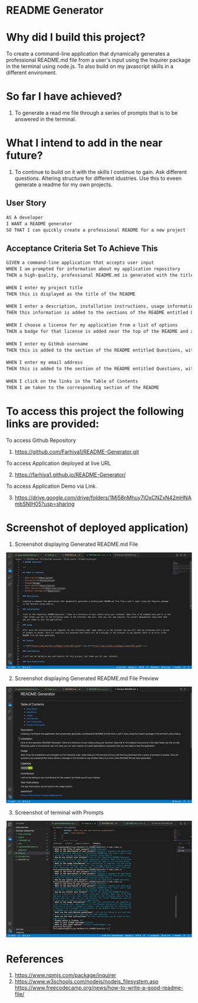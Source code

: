 # README Generator

# Why did I build this project?

To create a command-line application that dynamically generates a professional README.md file from a user's input using the Inquirer package in the terminal using node.js. To also build on my javascript skills in a different enviroment.

# So far I have achieved?

1. To generate a read me file through a series of prompts that is to be answered in the terminal.

# What I intend to add in the near future?

1. To continue to build on it with the skills I continue to gain. Ask different questions. Altering structure for different idustries. Use this to eveen generate a readme for my own projects.

## User Story

```md
AS A developer
I WANT a README generator
SO THAT I can quickly create a professional README for a new project
```

## Acceptance Criteria Set To Achieve This

```md
GIVEN a command-line application that accepts user input
WHEN I am prompted for information about my application repository
THEN a high-quality, professional README.md is generated with the title of my project and sections entitled Description, Table of Contents, Installation, Usage, License, Contributing, Tests, and Questions

WHEN I enter my project title
THEN this is displayed as the title of the README

WHEN I enter a description, installation instructions, usage information, contribution guidelines, and test instructions
THEN this information is added to the sections of the README entitled Description, Installation, Usage, Contributing, and Tests

WHEN I choose a license for my application from a list of options
THEN a badge for that license is added near the top of the README and a notice is added to the section of the README entitled License that explains which license the application is covered under

WHEN I enter my GitHub username
THEN this is added to the section of the README entitled Questions, with a link to my GitHub profile

WHEN I enter my email address
THEN this is added to the section of the README entitled Questions, with instructions on how to reach me with additional questions

WHEN I click on the links in the Table of Contents
THEN I am taken to the corresponding section of the README
```

# To access this project the following links are provided:

To access Github Repository

1. https://github.com/Farhiya1/README-Generator.git

To access Application deployed at live URL

2.  https://farhiya1.github.io/README-Generator/

To access Application Demo via Link.

3. https://drive.google.com/drive/folders/1Mj58nMhuy7lOxCNZxN42mHNAmbSNIH05?usp=sharing

# Screenshot of deployed application)

1. Screenshot displaying Generated README.md File

![Screenshot of completed application](./Images/Screenshot-README.md.png)

2. Screenshot displaying Generated README.md File Preview

![Screenshot of completed application](./Images/Screenshot-README-Preview.png)

3. Screenshot of terminal with Prompts

![Screenshot of completed application](./Images/Screenshot-PromptsInTerminal.png)

# References

1. https://www.npmjs.com/package/inquirer
2. https://www.w3schools.com/nodejs/nodejs_filesystem.asp
   https://www.freecodecamp.org/news/how-to-write-a-good-readme-file/
